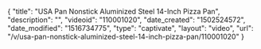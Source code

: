 {
    "title": "USA Pan Nonstick Aluminized Steel 14-Inch Pizza Pan",
    "description": "",
    "videoid": "110001020",
    "date_created": "1502524572",
    "date_modified": "1516734775",
    "type": "captivate",
    "layout": "video",
    "url": "\/v\/usa-pan-nonstick-aluminized-steel-14-inch-pizza-pan\/110001020"
}